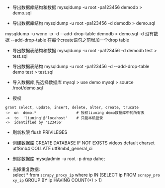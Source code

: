 
- 导出数据库结构和数据
 mysqldump -u root -pa123456 demodb > demo.sql

- 导出数据库结构
 mysqldump -u root -pa123456 -d demodb > demo.sql

 mysqldump -u wcnc -p -d --add-drop-table demodb > demo.sql
  -d 没有数据 --add-drop-table 在每个create语句之前增加一个drop table

- 导出数据表结构和数据
 mysqldump -u root -pa123456 -d demodb test > test.sql

- 导出数据表结构
 mysqldump -u root -pa123456 -d --add-drop-table demo test > test.sql

- 导入数据库,先选择数据库
mysql > use demo
mysql > source /root/demo.sql

- 授权
```
grant select, update, insert, delete, alter, create, trucate
->  on  demo.*                  # 授权liuning demo数据库中的所有表
->  to  'liuning'@'locahost'    # 只能本机登录
->  identified by '123456'
```

- 刷新权限
flush PRIVILEGES


- 创建数据库
CREATE DATABASE IF NOT EXISTS videos default charset utf8mb4 COLLATE utf8mb4_general_ci


- 删除数据库
mysqladmin -u root -p drop dahe;


- 去掉重复数据:
select * from `scrapy_proxy_ip` where ip IN (SELECT ip FROM `scrapy_proxy_ip` GROUP BY ip HAVING COUNT(*) > 1)

